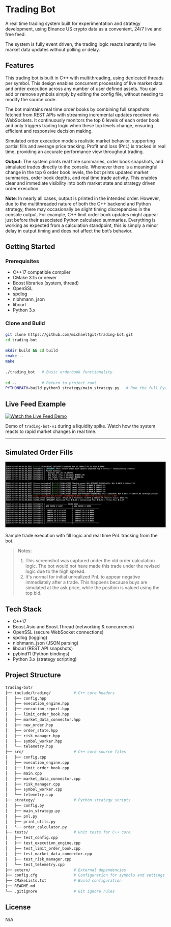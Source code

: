 # Trading Bot

A real time trading system built for experimentation and strategy development, using Binance US crypto data as a convenient, 24/7 live and free feed.

The system is fully event driven, the trading logic reacts instantly to live market data updates without polling or delay.

## Features

This trading bot is built in C++ with multithreading, using dedicated threads per symbol. This design enables concurrent processing of live market data and order execution across any number of user defined assets. You can add or remove symbols simply by editing the config file, without needing to modify the source code.

The bot maintains real time order books by combining full snapshots fetched from REST APIs with streaming incremental updates received via WebSockets. It continuously monitors the top 6 levels of each order book and only triggers trading logic when these top levels change, ensuring efficient and responsive decision making.

Simulated order execution models realistic market behavior, supporting partial fills and average price tracking. Profit and loss (PnL) is tracked in real time, providing an accurate performance view throughout trading.

**Output:** The system prints real time summaries, order book snapshots, and simulated trades directly to the console. Whenever there is a meaningful change in the top 6 order book levels, the bot prints updated market summaries, order book depths, and real time trade activity. This enables clear and immediate visibility into both market state and strategy driven order execution.

**Note**: In nearly all cases, output is printed in the intended order. However, due to the multithreaded nature of both the C++ backend and Python strategy, there may occasionally be slight timing discrepancies in the console output. For example, C++ limit order book updates might appear just before their associated Python calculated summaries. Everything is working as expected from a calculation standpoint, this is simply a minor delay in output timing and does not affect the bot’s behavior.

## Getting Started

### Prerequisites

- C++17 compatible compiler
- CMake 3.15 or newer
- Boost libraries (system, thread)
- OpenSSL
- spdlog
- nlohmann_json
- libcurl
- Python 3.x

### Clone and Build

```bash
git clone https://github.com/michaeltgit/trading-bot.git
cd trading-bot

mkdir build && cd build
cmake ..
make

./trading_bot   # Basic orderbook functionality

cd ..           # Return to project root
PYTHONPATH=build python3 strategy/main_strategy.py   # Run the full Python-based strategy loop
```

## Live Feed Example
[![Watch the Live Feed Demo](https://img.youtube.com/vi/quIsbhoqdBY/0.jpg)](https://www.youtube.com/watch?v=quIsbhoqdBY)

Demo of `trading-bot-v1` during a liquidity spike. Watch how the system reacts to rapid market changes in real time.

---

## Simulated Order Fills
![Simulated Fill Screenshot](assets/fill_demo.png)

Sample trade execution with fill logic and real time PnL tracking from the bot.

> Notes:
> 1. This screenshot was captured under the old order calculation logic. The bot would not have made this trade under the revised logic due to the high spread.
> 2. It's normal for initial unrealized PnL to appear negative immediately after a trade. This happens because buys are simulated at the ask price, while the position is valued using the top bid.

## Tech Stack

- C++17
- Boost.Asio and Boost.Thread (networking & concurrency)
- OpenSSL (secure WebSocket connections)
- spdlog (logging)
- nlohmann_json (JSON parsing)
- libcurl (REST API snapshots)
- pybind11 (Python bindings)
- Python 3.x (strategy scripting)

## Project Structure

```bash
trading-bot/
├── include/trading/          # C++ core headers
│   ├── config.hpp
│   ├── execution_engine.hpp
│   ├── execution_report.hpp
│   ├── limit_order_book.hpp
│   ├── market_data_connector.hpp
│   ├── new_order.hpp
│   ├── order_state.hpp
│   ├── risk_manager.hpp
│   ├── symbol_worker.hpp
│   └── telemetry.hpp
├── src/                      # C++ core source files
│   ├── config.cpp
│   ├── execution_engine.cpp
│   ├── limit_order_book.cpp
│   ├── main.cpp
│   ├── market_data_connector.cpp
│   ├── risk_manager.cpp
│   ├── symbol_worker.cpp
│   └── telemetry.cpp
├── strategy/                 # Python strategy scripts
│   ├── config.py
│   ├── main_strategy.py
│   ├── pnl.py
│   ├── print_utils.py
│   └── order_calculator.py
├── tests/                    # Unit tests for C++ core
│   ├── test_config.cpp
│   ├── test_execution_engine.cpp
│   ├── test_limit_order_book.cpp
│   ├── test_market_data_connector.cpp
│   ├── test_risk_manager.cpp
│   └── test_telemetry.cpp
├── extern/                   # External dependencies
├── config.cfg                # Configuration for symbols and settings
├── CMakeLists.txt            # Build configuration
├── README.md
└── .gitignore                # Git ignore rules
```

## License

N/A